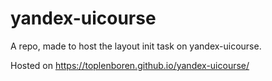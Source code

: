 # yandex-uicourse
A repo, made to host the layout init task on yandex-uicourse. 

Hosted on https://toplenboren.github.io/yandex-uicourse/
